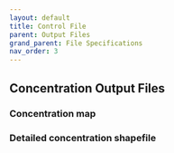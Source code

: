 ```yaml
---
layout: default
title: Control File
parent: Output Files
grand_parent: File Specifications
nav_order: 3
---
```


## Concentration Output Files

  ### Concentration map
  ### Detailed concentration shapefile
